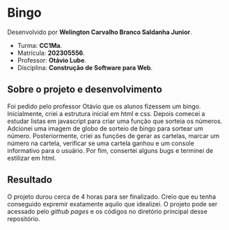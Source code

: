 # Bingo

Desenvolvido por **Welington Carvalho Branco Saldanha Junior**.
- Turma: **CC1Ma**.
- Matrícula: **202305556**.
- Professor: **Otávio Lube**.
- Disciplina: **Construção de Software para Web**.

## Sobre o projeto e desenvolvimento  

Foi pedido pelo professor Otávio que os alunos fizessem um bingo. Inicialmente, criei a estrutura inicial em html e css. Depois comecei a estudar listas em javascript para criar uma função que sorteia os números. Adcionei uma imagem de globo de sorteio de bingo para sortear um número. Posteriormente, criei as funções de gerar as cartelas, marcar um número na cartela, verificar se uma cartela ganhou e um console informativo para o usuário. Por fim, consertei alguns bugs e terminei de estilizar em html. 

## Resultado

O projeto durou cerca de 4 horas para ser finalizado. Creio que eu tenha conseguido expremir exatamente aquilo que idealizei. O projeto pode ser acessado pelo *github pages* e os códigos no diretório principal desse repositório.

